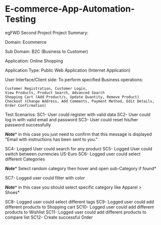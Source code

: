 # E-commerce-App-Automation-Testing
egFWD Second Project
Project Summary:


Domain: Ecommerce

Sub Domain: B2C (Business to Customer)

Application: Online Shopping

Application Type: Public Web Application (Internet Application)

User Interface/Client side: To perform specified Business operations:

    Customer Registration, Customer Login,
    View Products, Product Search, Advanced Search
    Shopping Cart (Add Product/s, Update Quantity, Remove Product)
    Checkout (Change Address, Add Comments, Payment Method, Edit Details, Order Confirmation)

Test Scenarios:
SC1- User could register with valid data
SC2- User could log in with valid email and password
SC3- User could reset his/her password successfully

***Note**** in this case you just need to confirm that this message is displayed "Email with instructions has been sent to you."

SC4- Logged User could search for any product
SC5- Logged User could switch between currencies US-Euro
SC6- Logged user could select different Categories

***Note**** Select random category then hover and open sub-Category if found*

SC7- Logged user could filter with color

***Note**** in this case you should select specific category like Apparel > Shoes*

SC8- Logged user could select different tags
SC9- Logged user could add different products to Shopping cart
SC10- Logged user could add different products to Wishlist
SC11- Logged user could add different products to compare list
SC12- Create successful Order

